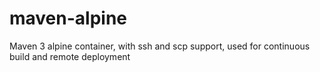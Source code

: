 # maven-alpine
Maven 3 alpine container, with ssh and scp support, used for continuous build and remote deployment
